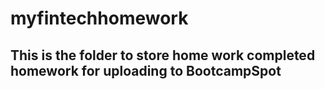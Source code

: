 # myfintechhomework
## This is the folder to store home work completed homework for uploading to BootcampSpot
